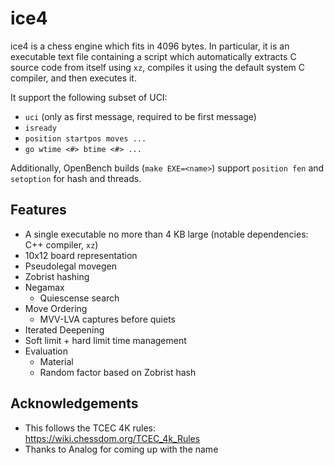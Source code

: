 # ice4

ice4 is a chess engine which fits in 4096 bytes.
In particular, it is an executable text file containing a script which automatically extracts C source code from itself using `xz`, compiles it using the default system C compiler, and then executes it.

It support the following subset of UCI:
- `uci` (only as first message, required to be first message)
- `isready`
- `position startpos moves ...`
- `go wtime <#> btime <#> ...`

Additionally, OpenBench builds (`make EXE=<name>`) support `position fen` and `setoption` for hash and threads.

## Features

- A single executable no more than 4 KB large (notable dependencies: C++ compiler, `xz`)
- 10x12 board representation
- Pseudolegal movegen
- Zobrist hashing
- Negamax
  - Quiescense search
- Move Ordering
  - MVV-LVA captures before quiets
- Iterated Deepening
- Soft limit + hard limit time management
- Evaluation
  - Material
  - Random factor based on Zobrist hash

## Acknowledgements

- This follows the TCEC 4K rules: https://wiki.chessdom.org/TCEC_4k_Rules
- Thanks to Analog for coming up with the name
